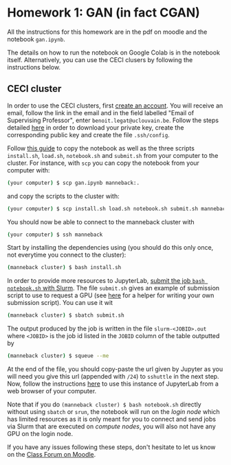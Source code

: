 # Homework 1: GAN (in fact CGAN)

All the instructions for this homework are in the pdf on moodle and the notebook `gan.ipynb`.

The details on how to run the notebook on Google Colab is in the notebook itself.
Alternatively, you can use the CECI clusers by following the instructions below.

## CECI cluster

In order to use the CECI clusters, first [create an account](https://login.ceci-hpc.be/init/).
You will receive an email, follow the link in the email and in the field labelled "Email of Supervising Professor", enter `benoit.legat@uclouvain.be`.
Follow the steps detailed [here](https://support.ceci-hpc.be/doc/_contents/QuickStart/ConnectingToTheClusters/index.html) in order to download your private key, create the corresponding public key and create the file `.ssh/config`.

Follow [this guide](https://support.ceci-hpc.be/doc/_contents/ManagingFiles/TransferringFilesEffectively.html) to copy the notebook as well as the three scripts `install.sh`, `load.sh`, `notebook.sh` and `submit.sh` from your computer to the cluster. For instance, with `scp` you can copy the notebook from your computer with:
```sh
(your computer) $ scp gan.ipynb manneback:.
```
and copy the scripts to the cluster with:
```sh
(your computer) $ scp install.sh load.sh notebook.sh submit.sh manneback:.
```

You should now be able to connect to the manneback cluster with
```sh
(your computer) $ ssh manneback
```

Start by installing the dependencies using (you should do this only once, not everytime you connect to the cluster):
```sh
(manneback cluster) $ bash install.sh
```

In order to provide more resources to JupyterLab, [submit the job `bash notebook.sh` with Slurm](https://support.ceci-hpc.be/doc/_contents/QuickStart/SubmittingJobs/SlurmTutorial.html).
The file `submit.sh` gives an example of submission script to use to request a GPU (see [here](https://www.ceci-hpc.be/scriptgen.html) for a helper for writing your own submission script). You can use it wit
```sh
(manneback cluster) $ sbatch submit.sh
```
The output produced by the job is written in the file `slurm-<JOBID>.out` where `<JOBID>` is the job id listed in the `JOBID` column of the table outputted by
```sh
(manneback cluster) $ squeue --me
```
At the end of the file, you should copy-paste the url given by Jupyter as you will need you give this url (appended with `/24`) to `sshuttle` in the next step.
Now, follow the instructions [here](https://support.ceci-hpc.be/doc/_contents/UsingSoftwareAndLibraries/Jupyter/index.html#connect-to-the-jupyterhub-interface) to use this instance of JupyterLab from a web browser of your computer.

Note that if you do `(manneback cluster) $ bash notebook.sh` directly without using `sbatch` or `srun`, the notebook will run on the *login node* which has limited resources as it is only meant for you to connect and send jobs via Slurm that are executed on *compute nodes*, you will also not have any GPU on the login node.

If you have any issues following these steps, don't hesitate to let us know on the [Class Forum on Moodle](https://moodle.uclouvain.be/mod/forum/view.php?id=43330).
